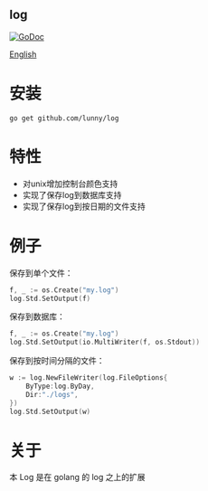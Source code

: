 ## log
[![GoDoc](https://godoc.org/github.com/lunny/log?status.png)](https://godoc.org/github.com/lunny/log)

[English](https://github.com/lunny/log/blob/master/README.md)

# 安装

```
go get github.com/lunny/log
```

# 特性

* 对unix增加控制台颜色支持
* 实现了保存log到数据库支持
* 实现了保存log到按日期的文件支持

# 例子

保存到单个文件：

```Go
f, _ := os.Create("my.log")
log.Std.SetOutput(f)
```

保存到数据库：

```Go
f, _ := os.Create("my.log")
log.Std.SetOutput(io.MultiWriter(f, os.Stdout))
```

保存到按时间分隔的文件：

```Go
w := log.NewFileWriter(log.FileOptions{
    ByType:log.ByDay,
    Dir:"./logs",
})
log.Std.SetOutput(w)
```

# 关于

本 Log 是在 golang 的 log 之上的扩展